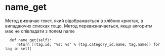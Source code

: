name_get
===============================
Метод визначає текст, який відображається в хлібних крихтах, в випадаючих списках тощо.
Метод перевизначається, якщо алгоритм має не співпадати з полем name


      def name_get(self):
         return [(tag.id, "%s: %s" % (tag.category_id.name, tag.name)) for tag in self]

